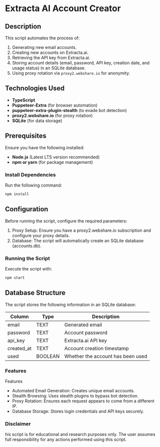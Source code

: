 # Extracta AI Account Creator

## Description
This script automates the process of:
1. Generating new email accounts.
2. Creating new accounts on Extracta.ai.
3. Retrieving the API key from Extracta.ai.
4. Storing account details (email, password, API key, creation date, and usage status) in an SQLite database.
5. Using proxy rotation via `proxy2.webshare.io` for anonymity.

## Technologies Used
- **TypeScript**
- **Puppeteer-Extra** (for browser automation)
- **puppeteer-extra-plugin-stealth** (to evade bot detection)
- **proxy2.webshare.io** (for proxy rotation)
- **SQLite** (for data storage)

## Prerequisites
Ensure you have the following installed:
- **Node.js** (Latest LTS version recommended)
- **npm or yarn** (for package management)

### Install Dependencies
Run the following command:
```sh
npm install 
```
## Configuration
Before running the script, configure the required parameters:

  1. Proxy Setup: Ensure you have a proxy2.webshare.io subscription and configure your proxy details.
  2. Database: The script will automatically create an SQLite database (accounts.db).
### Running the Script
Execute the script with:
```sh
npm start 
```
## Database Structure  

The script stores the following information in an SQLite database:  

| Column      | Type     | Description                   |
|------------|---------|-------------------------------|
| email      | TEXT    | Generated email              |
| password   | TEXT    | Account password             |
| api_key    | TEXT    | Extracta.ai API key         |
| created_at | TEXT    | Account creation timestamp  |
| used       | BOOLEAN | Whether the account has been used |

### Features 
Features
* Automated Email Generation: Creates unique email accounts.
* Stealth Browsing: Uses stealth plugins to bypass bot detection.
* Proxy Rotation: Ensures each request appears to come from a different IP.
* Database Storage: Stores login credentials and API keys securely.

### Disclaimer 
his script is for educational and research purposes only. The user assumes full responsibility for any actions performed using this script.
